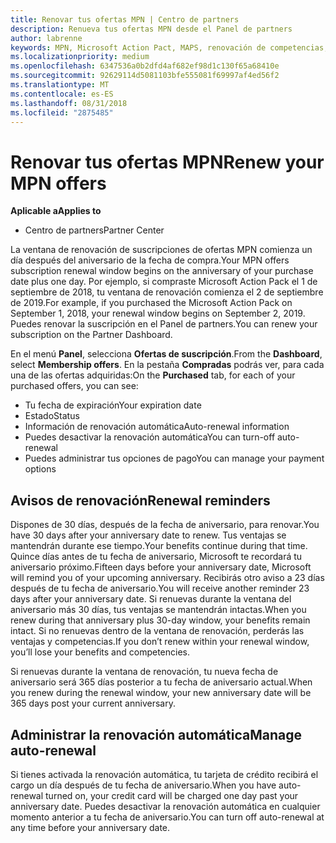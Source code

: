 ```yaml
---
title: Renovar tus ofertas MPN | Centro de partners
description: Renueva tus ofertas MPN desde el Panel de partners
author: labrenne
keywords: MPN, Microsoft Action Pact, MAPS, renovación de competencias, fecha de renovación
ms.localizationpriority: medium
ms.openlocfilehash: 6347536a0b2dfd4af682ef98d1c130f65a68410e
ms.sourcegitcommit: 92629114d5081103bfe555081f69997af4ed56f2
ms.translationtype: MT
ms.contentlocale: es-ES
ms.lasthandoff: 08/31/2018
ms.locfileid: "2875485"
---
```

# <a name="renew-your-mpn-offers"></a><span data-ttu-id="948d7-104">Renovar tus ofertas MPN</span><span class="sxs-lookup"><span data-stu-id="948d7-104">Renew your MPN offers</span></span>

**<span data-ttu-id="948d7-105">Aplicable a</span><span class="sxs-lookup"><span data-stu-id="948d7-105">Applies to</span></span>**

- <span data-ttu-id="948d7-106">Centro de partners</span><span class="sxs-lookup"><span data-stu-id="948d7-106">Partner Center</span></span>

<span data-ttu-id="948d7-107">La ventana de renovación de suscripciones de ofertas MPN comienza un día después del aniversario de la fecha de compra.</span><span class="sxs-lookup"><span data-stu-id="948d7-107">Your MPN offers subscription renewal window begins on the anniversary of your purchase date plus one day.</span></span> <span data-ttu-id="948d7-108">Por ejemplo, si compraste Microsoft Action Pack el 1 de septiembre de 2018, tu ventana de renovación comienza el 2 de septiembre de 2019.</span><span class="sxs-lookup"><span data-stu-id="948d7-108">For example, if you purchased the Microsoft Action Pack on September 1, 2018, your renewal window begins on September 2, 2019.</span></span> <span data-ttu-id="948d7-109">Puedes renovar la suscripción en el Panel de partners.</span><span class="sxs-lookup"><span data-stu-id="948d7-109">You can renew your subscription on the Partner Dashboard.</span></span>

<span data-ttu-id="948d7-110">En el menú **Panel**, selecciona **Ofertas de suscripción**.</span><span class="sxs-lookup"><span data-stu-id="948d7-110">From the **Dashboard**, select **Membership offers**.</span></span>
<span data-ttu-id="948d7-111">En la pestaña **Compradas** podrás ver, para cada una de las ofertas adquiridas:</span><span class="sxs-lookup"><span data-stu-id="948d7-111">On the **Purchased** tab, for each of your purchased offers, you can see:</span></span>

- <span data-ttu-id="948d7-112">Tu fecha de expiración</span><span class="sxs-lookup"><span data-stu-id="948d7-112">Your expiration date</span></span>
- <span data-ttu-id="948d7-113">Estado</span><span class="sxs-lookup"><span data-stu-id="948d7-113">Status</span></span>
- <span data-ttu-id="948d7-114">Información de renovación automática</span><span class="sxs-lookup"><span data-stu-id="948d7-114">Auto-renewal information</span></span>
- <span data-ttu-id="948d7-115">Puedes desactivar la renovación automática</span><span class="sxs-lookup"><span data-stu-id="948d7-115">You can turn-off auto-renewal</span></span>
- <span data-ttu-id="948d7-116">Puedes administrar tus opciones de pago</span><span class="sxs-lookup"><span data-stu-id="948d7-116">You can manage your payment options</span></span>

## <a name="renewal-reminders"></a><span data-ttu-id="948d7-117">Avisos de renovación</span><span class="sxs-lookup"><span data-stu-id="948d7-117">Renewal reminders</span></span>

<span data-ttu-id="948d7-118">Dispones de 30 días, después de la fecha de aniversario, para renovar.</span><span class="sxs-lookup"><span data-stu-id="948d7-118">You have 30 days after your anniversary date to renew.</span></span> <span data-ttu-id="948d7-119">Tus ventajas se mantendrán durante ese tiempo.</span><span class="sxs-lookup"><span data-stu-id="948d7-119">Your benefits continue during that time.</span></span> <span data-ttu-id="948d7-120">Quince días antes de tu fecha de aniversario, Microsoft te recordará tu aniversario próximo.</span><span class="sxs-lookup"><span data-stu-id="948d7-120">Fifteen days before your anniversary date, Microsoft will remind you of your upcoming anniversary.</span></span> <span data-ttu-id="948d7-121">Recibirás otro aviso a 23 días después de tu fecha de aniversario.</span><span class="sxs-lookup"><span data-stu-id="948d7-121">You will receive another reminder 23 days after your anniversary date.</span></span> <span data-ttu-id="948d7-122">Si renuevas durante la ventana del aniversario más 30 días, tus ventajas se mantendrán intactas.</span><span class="sxs-lookup"><span data-stu-id="948d7-122">When you renew during that anniversary plus 30-day window, your benefits remain intact.</span></span> <span data-ttu-id="948d7-123">Si no renuevas dentro de la ventana de renovación, perderás las ventajas y competencias.</span><span class="sxs-lookup"><span data-stu-id="948d7-123">If you don’t renew within your renewal window, you’ll lose your benefits and competencies.</span></span>

<span data-ttu-id="948d7-124">Si renuevas durante la ventana de renovación, tu nueva fecha de aniversario será 365 días posterior a tu fecha de aniversario actual.</span><span class="sxs-lookup"><span data-stu-id="948d7-124">When you renew during the renewal window, your new anniversary date will be 365 days post your current anniversary.</span></span>

## <a name="manage-auto-renewal"></a><span data-ttu-id="948d7-125">Administrar la renovación automática</span><span class="sxs-lookup"><span data-stu-id="948d7-125">Manage auto-renewal</span></span>

<span data-ttu-id="948d7-126">Si tienes activada la renovación automática, tu tarjeta de crédito recibirá el cargo un día después de tu fecha de aniversario.</span><span class="sxs-lookup"><span data-stu-id="948d7-126">When you have auto-renewal turned on, your credit card will be charged one day past your anniversary date.</span></span> <span data-ttu-id="948d7-127">Puedes desactivar la renovación automática en cualquier momento anterior a tu fecha de aniversario.</span><span class="sxs-lookup"><span data-stu-id="948d7-127">You can turn off auto-renewal at any time before your anniversary date.</span></span>